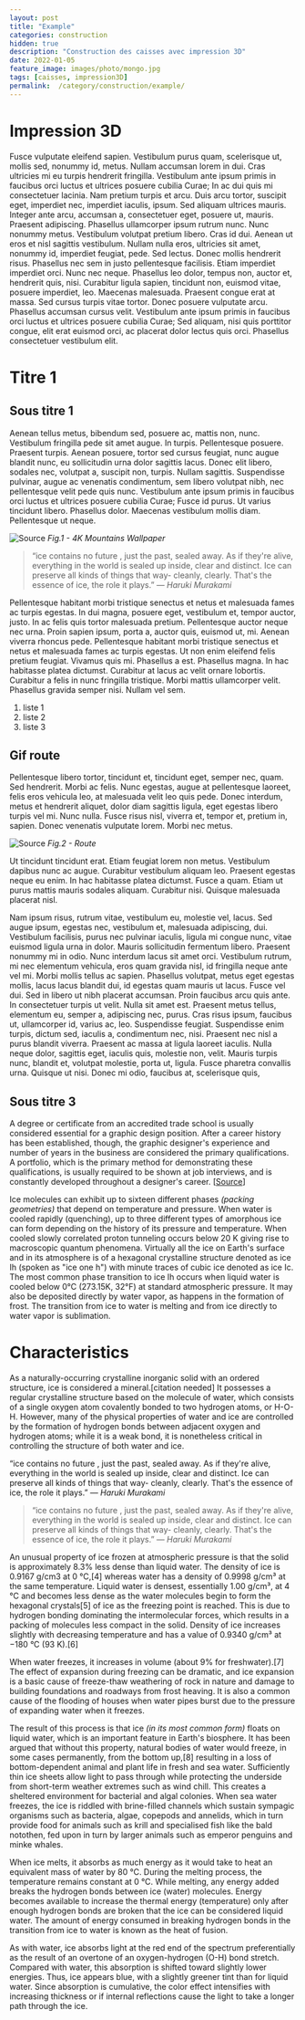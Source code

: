 ```yaml
---
layout: post
title: "Example"
categories: construction
hidden: true
description: "Construction des caisses avec impression 3D"
date: 2022-01-05
feature_image: images/photo/mongo.jpg
tags: [caisses, impression3D]
permalink:  /category/construction/example/
---
```


# Impression 3D

Fusce vulputate eleifend sapien. Vestibulum purus quam, scelerisque ut, mollis sed, nonummy id, metus. Nullam accumsan lorem in dui. Cras ultricies mi eu turpis hendrerit fringilla. Vestibulum ante ipsum primis in faucibus orci luctus et ultrices posuere cubilia Curae; In ac dui quis mi consectetuer lacinia. Nam pretium turpis et arcu. Duis arcu tortor, suscipit eget, imperdiet nec, imperdiet iaculis, ipsum. <!--more--> Sed aliquam ultrices mauris. Integer ante arcu, accumsan a, consectetuer eget, posuere ut, mauris. Praesent adipiscing. Phasellus ullamcorper ipsum rutrum nunc. Nunc nonummy metus. Vestibulum volutpat pretium libero. Cras id dui. Aenean ut eros et nisl sagittis vestibulum. Nullam nulla eros, ultricies sit amet, nonummy id, imperdiet feugiat, pede. Sed lectus. Donec mollis hendrerit risus. Phasellus nec sem in justo pellentesque facilisis. Etiam imperdiet imperdiet orci. Nunc nec neque. Phasellus leo dolor, tempus non, auctor et, hendrerit quis, nisi. Curabitur ligula sapien, tincidunt non, euismod vitae, posuere imperdiet, leo. Maecenas malesuada. Praesent congue erat at massa. Sed cursus turpis vitae tortor. Donec posuere vulputate arcu. Phasellus accumsan cursus velit. Vestibulum ante ipsum primis in faucibus orci luctus et ultrices posuere cubilia Curae; Sed aliquam, nisi quis porttitor congue, elit erat euismod orci, ac placerat dolor lectus quis orci. Phasellus consectetuer vestibulum elit.

# Titre 1

## Sous titre 1

Aenean tellus metus, bibendum sed, posuere ac, mattis non, nunc. Vestibulum fringilla pede sit amet augue. In turpis. Pellentesque posuere. Praesent turpis. Aenean posuere, tortor sed cursus feugiat, nunc augue blandit nunc, eu sollicitudin urna dolor sagittis lacus. Donec elit libero, sodales nec, volutpat a, suscipit non, turpis. Nullam sagittis. Suspendisse pulvinar, augue ac venenatis condimentum, sem libero volutpat nibh, nec pellentesque velit pede quis nunc. Vestibulum ante ipsum primis in faucibus orci luctus et ultrices posuere cubilia Curae; Fusce id purus. Ut varius tincidunt libero. Phasellus dolor. Maecenas vestibulum mollis diam. Pellentesque ut neque.

![Source](images/photo/mongo.jpg)
*Fig.1 - 4K Mountains Wallpaper*

> “ice contains no future , just the past, sealed away. As if they're alive, everything in the world is sealed up inside, clear and distinct. Ice can preserve all kinds of things that way- cleanly, clearly. That's the essence of ice, the role it plays.” 
> <cite>― Haruki Murakami</cite>

Pellentesque habitant morbi tristique senectus et netus et malesuada fames ac turpis egestas. In dui magna, posuere eget, vestibulum et, tempor auctor, justo. In ac felis quis tortor malesuada pretium. Pellentesque auctor neque nec urna. Proin sapien ipsum, porta a, auctor quis, euismod ut, mi. Aenean viverra rhoncus pede. Pellentesque habitant morbi tristique senectus et netus et malesuada fames ac turpis egestas. Ut non enim eleifend felis pretium feugiat. Vivamus quis mi. Phasellus a est. Phasellus magna. In hac habitasse platea dictumst. Curabitur at lacus ac velit ornare lobortis. Curabitur a felis in nunc fringilla tristique. Morbi mattis ullamcorper velit. Phasellus gravida semper nisi. Nullam vel sem.

1. liste 1
2. liste 2
3. liste 3

## Gif route

Pellentesque libero tortor, tincidunt et, tincidunt eget, semper nec, quam. Sed hendrerit. Morbi ac felis. Nunc egestas, augue at pellentesque laoreet, felis eros vehicula leo, at malesuada velit leo quis pede. Donec interdum, metus et hendrerit aliquet, dolor diam sagittis ligula, eget egestas libero turpis vel mi. Nunc nulla. Fusce risus nisl, viverra et, tempor et, pretium in, sapien. Donec venenatis vulputate lorem. Morbi nec metus.

![Source](images/photo/map.gif)
*Fig.2 - Route*

Ut tincidunt tincidunt erat. Etiam feugiat lorem non metus. Vestibulum dapibus nunc ac augue. Curabitur vestibulum aliquam leo. Praesent egestas neque eu enim. In hac habitasse platea dictumst. Fusce a quam. Etiam ut purus mattis mauris sodales aliquam. Curabitur nisi. Quisque malesuada placerat nisl. 




Nam ipsum risus, rutrum vitae, vestibulum eu, molestie vel, lacus. Sed augue ipsum, egestas nec, vestibulum et, malesuada adipiscing, dui. Vestibulum facilisis, purus nec pulvinar iaculis, ligula mi congue nunc, vitae euismod ligula urna in dolor. Mauris sollicitudin fermentum libero. Praesent nonummy mi in odio. Nunc interdum lacus sit amet orci. Vestibulum rutrum, mi nec elementum vehicula, eros quam gravida nisl, id fringilla neque ante vel mi. Morbi mollis tellus ac sapien. Phasellus volutpat, metus eget egestas mollis, lacus lacus blandit dui, id egestas quam mauris ut lacus. Fusce vel dui. Sed in libero ut nibh placerat accumsan. Proin faucibus arcu quis ante. In consectetuer turpis ut velit. Nulla sit amet est. Praesent metus tellus, elementum eu, semper a, adipiscing nec, purus. Cras risus ipsum, faucibus ut, ullamcorper id, varius ac, leo. Suspendisse feugiat. Suspendisse enim turpis, dictum sed, iaculis a, condimentum nec, nisi. Praesent nec nisl a purus blandit viverra. Praesent ac massa at ligula laoreet iaculis. Nulla neque dolor, sagittis eget, iaculis quis, molestie non, velit. Mauris turpis nunc, blandit et, volutpat molestie, porta ut, ligula. Fusce pharetra convallis urna. Quisque ut nisi. Donec mi odio, faucibus at, scelerisque quis,

## Sous titre 3

A degree or certificate from an accredited trade school is usually considered essential for a graphic design position. After a career history has been established, though, the graphic designer's experience and number of years in the business are considered the primary qualifications. A portfolio, which is the primary method for demonstrating these qualifications, is usually required to be shown at job interviews, and is constantly developed throughout a designer's career. [[Source](https://en.wikipedia.org/wiki/Graphic_designer)]

Ice molecules can exhibit up to sixteen different phases *(packing geometries)* that depend on temperature and pressure. When water is cooled rapidly (quenching), up to three different types of amorphous ice can form depending on the history of its pressure and temperature. When cooled slowly correlated proton tunneling occurs below 20 K giving rise to macroscopic quantum phenomena. Virtually all the ice on Earth's surface and in its atmosphere is of a hexagonal crystalline structure denoted as ice Ih (spoken as "ice one h") with minute traces of cubic ice denoted as ice Ic. The most common phase transition to ice Ih occurs when liquid water is cooled below 0°C (273.15K, 32°F) at standard atmospheric pressure. It may also be deposited directly by water vapor, as happens in the formation of frost. The transition from ice to water is melting and from ice directly to water vapor is sublimation.

# Characteristics

As a naturally-occurring crystalline inorganic solid with an ordered structure, ice is considered a mineral.[citation needed] It possesses a regular crystalline structure based on the molecule of water, which consists of a single oxygen atom covalently bonded to two hydrogen atoms, or H-O-H. However, many of the physical properties of water and ice are controlled by the formation of hydrogen bonds between adjacent oxygen and hydrogen atoms; while it is a weak bond, it is nonetheless critical in controlling the structure of both water and ice.

“ice contains no future , just the past, sealed away. As if they're alive, everything in the world is sealed up inside, clear and distinct. Ice can preserve all kinds of things that way- cleanly, clearly. That's the essence of ice, the role it plays.” <cite>― Haruki Murakami</cite>

> “ice contains no future , just the past, sealed away. As if they're alive, everything in the world is sealed up inside, clear and distinct. Ice can preserve all kinds of things that way- cleanly, clearly. That's the essence of ice, the role it plays.” 
> <cite>― Haruki Murakami</cite>

An unusual property of ice frozen at atmospheric pressure is that the solid is approximately 8.3% less dense than liquid water. The density of ice is 0.9167 g/cm3 at 0 °C,[4] whereas water has a density of 0.9998 g/cm³ at the same temperature. Liquid water is densest, essentially 1.00 g/cm³, at 4 °C and becomes less dense as the water molecules begin to form the hexagonal crystals[5] of ice as the freezing point is reached. This is due to hydrogen bonding dominating the intermolecular forces, which results in a packing of molecules less compact in the solid. Density of ice increases slightly with decreasing temperature and has a value of 0.9340 g/cm³ at −180 °C (93 K).[6]

When water freezes, it increases in volume (about 9% for freshwater).[7] The effect of expansion during freezing can be dramatic, and ice expansion is a basic cause of freeze-thaw weathering of rock in nature and damage to building foundations and roadways from frost heaving. It is also a common cause of the flooding of houses when water pipes burst due to the pressure of expanding water when it freezes.

The result of this process is that ice *(in its most common form)* floats on liquid water, which is an important feature in Earth's biosphere. It has been argued that without this property, natural bodies of water would freeze, in some cases permanently, from the bottom up,[8] resulting in a loss of bottom-dependent animal and plant life in fresh and sea water. Sufficiently thin ice sheets allow light to pass through while protecting the underside from short-term weather extremes such as wind chill. This creates a sheltered environment for bacterial and algal colonies. When sea water freezes, the ice is riddled with brine-filled channels which sustain sympagic organisms such as bacteria, algae, copepods and annelids, which in turn provide food for animals such as krill and specialised fish like the bald notothen, fed upon in turn by larger animals such as emperor penguins and minke whales.

When ice melts, it absorbs as much energy as it would take to heat an equivalent mass of water by 80 °C. During the melting process, the temperature remains constant at 0 °C. While melting, any energy added breaks the hydrogen bonds between ice (water) molecules. Energy becomes available to increase the thermal energy (temperature) only after enough hydrogen bonds are broken that the ice can be considered liquid water. The amount of energy consumed in breaking hydrogen bonds in the transition from ice to water is known as the heat of fusion.

As with water, ice absorbs light at the red end of the spectrum preferentially as the result of an overtone of an oxygen-hydrogen (O-H) bond stretch. Compared with water, this absorption is shifted toward slightly lower energies. Thus, ice appears blue, with a slightly greener tint than for liquid water. Since absorption is cumulative, the color effect intensifies with increasing thickness or if internal reflections cause the light to take a longer path through the ice.
